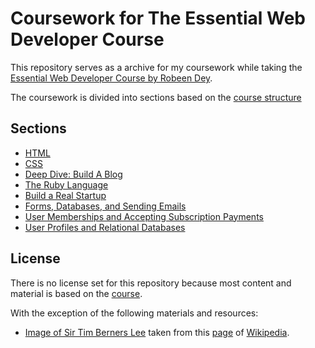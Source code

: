 # Coursework for The Essential Web Developer Course

This repository serves as a archive for my coursework while taking the [Essential Web Developer Course by Robeen Dey](https://upskillcourses.com/courses/essential-web-developer-course).

The coursework is divided into sections based on the [course structure](https://upskillcourses.com/courses/essential-web-developer-course)

## Sections

* [HTML](sections/html)
* [CSS](sections/css)
* [Deep Dive: Build A Blog](sections/blog)
* [The Ruby Language](sections/ruby)
* [Build a Real Startup](sections/startup)
* [Forms, Databases, and Sending Emails](sections/forms)
* [User Memberships and Accepting Subscription Payments](sections/membership_subscriptions)
* [User Profiles and Relational Databases](sections/user_profiles)

## License

There is no license set for this repository because most content and material is based on the [course](https://upskillcourses.com/courses/essential-web-developer-course).

With the exception of the following materials and resources:

* [Image of Sir Tim Berners Lee](https://upload.wikimedia.org/wikipedia/commons/thumb/4/4e/Sir_Tim_Berners-Lee_%28cropped%29.jpg/330px-Sir_Tim_Berners-Lee_%28cropped%29.jpg) taken from this [page](https://en.wikipedia.org/wiki/Tim_Berners-Lee) of [Wikipedia](https://en.wikipedia.org/wiki/Main_Page).
